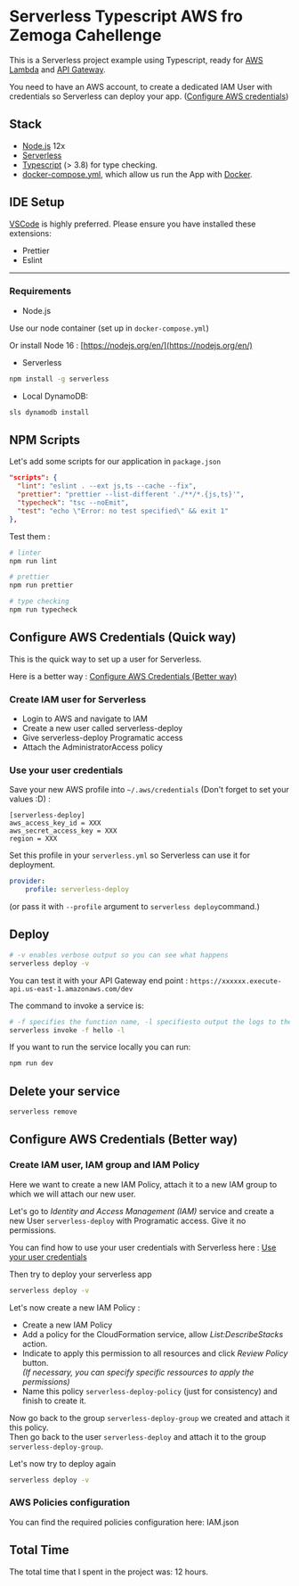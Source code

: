 # Serverless Typescript AWS fro Zemoga Cahellenge

This is a Serverless project example using Typescript, ready for [AWS Lambda](https://aws.amazon.com/lambda) and [API Gateway](https://aws.amazon.com/api-gateway/).

You need to have an AWS account, to create a dedicated IAM User with credentials so Serverless can deploy your app. ([Configure AWS credentials](#configure-aws-credentials-quick-way))

## Stack

- [Node.js](https://nodejs.org/en/) 12x
- [Serverless](https://serverless.com/framework/docs/)
- [Typescript](https://www.typescriptlang.org/) (> 3.8) for type checking.
- [docker-compose.yml](https://docs.docker.com/compose/), which allow us run the App with [Docker](https://www.docker.com/).

## IDE Setup

[VSCode](https://code.visualstudio.com/) is highly preferred. Please ensure you have installed these extensions:

- Prettier
- Eslint

---

### Requirements

- Node.js

Use our node container (set up in `docker-compose.yml`)

Or install Node 16 : [https://nodejs.org/en/](https://nodejs.org/en/)

- Serverless

```bash
npm install -g serverless
```

- Local DynamoDB:

```bash
sls dynamodb install
```

## NPM Scripts

Let's add some scripts for our application in `package.json`

```json
"scripts": {
  "lint": "eslint . --ext js,ts --cache --fix",
  "prettier": "prettier --list-different './**/*.{js,ts}'",
  "typecheck": "tsc --noEmit",
  "test": "echo \"Error: no test specified\" && exit 1"
},
```

Test them :

```bash
# linter
npm run lint

# prettier
npm run prettier

# type checking
npm run typecheck
```

## Configure AWS Credentials (Quick way)

This is the quick way to set up a user for Serverless.

Here is a better way : [Configure AWS Credentials (Better way)](#configure-aws-credentials-better-way)

### Create IAM user for Serverless

- Login to AWS and navigate to IAM
- Create a new user called serverless-deploy
- Give serverless-deploy Programatic access
- Attach the AdministratorAccess policy

### Use your user credentials

Save your new AWS profile into `~/.aws/credentials` (Don't forget to set your values :D) :

```text
[serverless-deploy]
aws_access_key_id = XXX
aws_secret_access_key = XXX
region = XXX
```

Set this profile in your `serverless.yml` so Serverless can use it for deployment.

```yaml
provider:
    profile: serverless-deploy
```

(or pass it with `--profile` argument to `serverless deploy`command.)

## Deploy

```bash
# -v enables verbose output so you can see what happens
serverless deploy -v
```

You can test it with your API Gateway end point : `https://xxxxxx.execute-api.us-east-1.amazonaws.com/dev`

The command to invoke a service is:

```bash
# -f specifies the function name, -l specifiesto output the logs to the console
serverless invoke -f hello -l
```

If you want to run the service locally you can run:

```bash
npm run dev
```

## Delete your service

```bash
serverless remove
```

## Configure AWS Credentials (Better way)

### Create IAM user, IAM group and IAM Policy

Here we want to create a new IAM Policy, attach it to a new IAM group to which we will attach our new user.

Let's go to _Identity and Access Management (IAM)_ service and create a new User `serverless-deploy` with Programatic access.
Give it no permissions.

You can find how to use your user credentials with Serverless here : [Use your user credentials](#use-your-user-credentials)

Then try to deploy your serverless app

```bash
serverless deploy -v
```

Let's now create a new IAM Policy :

- Create a new IAM Policy
- Add a policy for the CloudFormation service, allow _List:DescribeStacks_ action.
- Indicate to apply this permission to all resources and click _Review Policy_ button.  
    _(If necessary, you can specify specific ressources to apply the permissions)_
- Name this policy `serverless-deploy-policy` (just for consistency) and finish to create it.

Now go back to the group `serverless-deploy-group` we created and attach it this policy.  
Then go back to the user `serverless-deploy` and attach it to the group `serverless-deploy-group`.

Let's now try to deploy again

```bash
serverless deploy -v
```

### AWS Policies configuration

You can find the required policies configuration here: IAM.json

## Total Time

The total time that I spent in the project was: 12 hours.
